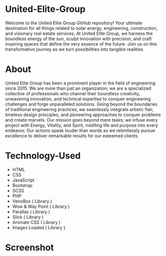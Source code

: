 # United-Elite-Group
Welcome to the United Elite Group GitHub repository! Your ultimate destination for all things related to solar energy, engineering, construction, and visionary real estate services. At United Elite Group, we harness the boundless energy of the sun, sculpt innovation with precision, and craft inspiring spaces that define the very essence of the future. Join us on this transformative journey as we turn possibilities into tangible realities.

# About
United Elite Group has been a prominent player in the field of engineering since 2015. We are more than just an organization; we are a specialized collective of professionals who channel their boundless creativity, unwavering innovation, and technical expertise to conquer engineering challenges and forge unparalleled solutions. Going beyond the boundaries of traditional engineering practices, we seamlessly integrate artistic flair, timeless design principles, and pioneering approaches to conquer problems and create marvels. Our mission goes beyond mere tasks; we infuse every project with Energy, Vitality, and Spirit, instilling life and purpose into every endeavor. Our actions speak louder than words as we relentlessly pursue excellence to deliver remarkable results for our esteemed clients.

# Technology-Used
* HTML
* CSS
* JavaScript
* Bootstrap
* SCSS
* PHP
* VenoBox ( Library )
* Wow & Way Point ( Library )
* Parallax ( Library )
* Slick ( Library )
* Animate CSS ( Library )
* Images Loaded ( Library )

# Screenshot
